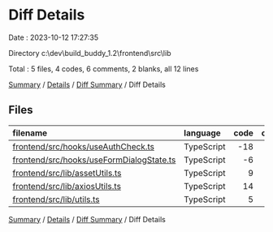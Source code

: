 # Diff Details

Date : 2023-10-12 17:27:35

Directory c:\\dev\\build_buddy_1.2\\frontend\\src\\lib

Total : 5 files,  4 codes, 6 comments, 2 blanks, all 12 lines

[Summary](results.md) / [Details](details.md) / [Diff Summary](diff.md) / Diff Details

## Files
| filename | language | code | comment | blank | total |
| :--- | :--- | ---: | ---: | ---: | ---: |
| [frontend/src/hooks/useAuthCheck.ts](/frontend/src/hooks/useAuthCheck.ts) | TypeScript | -18 | 0 | -5 | -23 |
| [frontend/src/hooks/useFormDialogState.ts](/frontend/src/hooks/useFormDialogState.ts) | TypeScript | -6 | 0 | -3 | -9 |
| [frontend/src/lib/assetUtils.ts](/frontend/src/lib/assetUtils.ts) | TypeScript | 9 | 1 | 3 | 13 |
| [frontend/src/lib/axiosUtils.ts](/frontend/src/lib/axiosUtils.ts) | TypeScript | 14 | 2 | 3 | 19 |
| [frontend/src/lib/utils.ts](/frontend/src/lib/utils.ts) | TypeScript | 5 | 3 | 4 | 12 |

[Summary](results.md) / [Details](details.md) / [Diff Summary](diff.md) / Diff Details